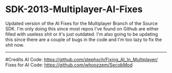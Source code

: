 # SDK-2013-Multiplayer-AI-Fixes

Updated version of the AI Fixes for the Multiplayer Branch of the Source SDK. I'm only doing this since most repos I've found on Github are either filled with useless shit or it's just outdated. I'm also going to be updating this since there are a couple of bugs in the code and I'm too lazy to fix the shit now.

--------------------------------------------------------------

#Credits
AI Code: https://github.com/stephsch/Fixing_AI_In_Multiplayer/
Fixes for AI Code: https://github.com/whoozzem/SecobMod
